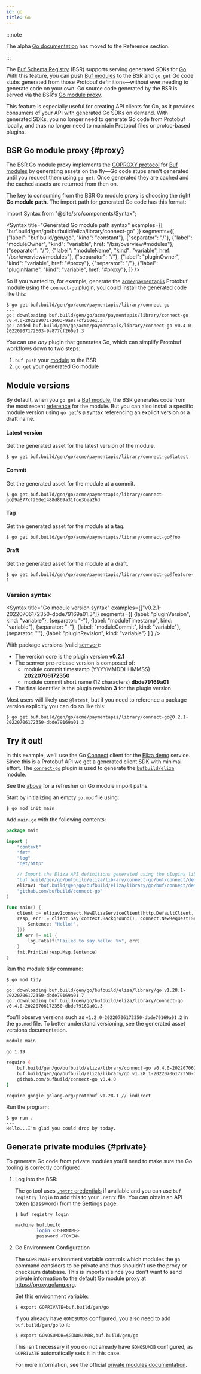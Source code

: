 ```yaml
---
id: go
title: Go
---
```


:::note

The alpha [Go documentation](../../reference/deprecated/remote-generation/go.md) has moved to the Reference section.

:::


The [Buf Schema Registry](../../bsr/overview.md) (BSR) supports serving generated SDKs for [Go].
With this feature, you can push [Buf modules][modules] to the BSR and `go get` Go code stubs generated
from those Protobuf definitions&mdash;without ever needing to generate code on your own. Go source code
generated by the BSR is served via the BSR's [Go module proxy](#proxy).

This feature is especially useful for creating API clients for Go, as it provides consumers of your
API with generated Go SDKs on demand. With generated SDKs, you no longer need to generate Go code
from Protobuf locally, and thus no longer need to maintain Protobuf files or protoc-based plugins.

## BSR Go module proxy {#proxy}

The BSR Go module proxy implements the [GOPROXY protocol][goproxy] for [Buf modules][modules] by
generating assets on the fly&mdash;Go code stubs aren't generated until you request them using
`go get`. Once generated they are cached and the cached assets are returned from then on.

The key to consuming from the BSR Go module proxy is choosing the right **Go module path**. The
import path for generated Go code has this format:

import Syntax from "@site/src/components/Syntax";

<Syntax
    title="Generated Go module path syntax"
    examples={[
        "buf.build/gen/go/bufbuild/eliza/library/connect-go"
    ]}
    segments={[
        {"label": "buf.build/gen/go", "kind": "constant"},
        {"separator": "/"},
        {"label": "moduleOwner", "kind": "variable", href: "/bsr/overview#modules"},
        {"separator": "/"},
        {"label": "moduleName", "kind": "variable", href: "/bsr/overview#modules"},
        {"separator": "/"},
        {"label": "pluginOwner", "kind": "variable", href: "#proxy"},
        {"separator": "/"},
        {"label": "pluginName", "kind": "variable", href: "#proxy"},
    ]}
/>

So if you wanted to, for example, generate the [`acme/paymentapis`][api] Protobuf module using the
[`connect-go`][connect-go] plugin, you could install the generated code like this:

```terminal
$ go get buf.build/gen/go/acme/paymentapis/library/connect-go
---
go: downloading buf.build/gen/go/acme/paymentapis/library/connect-go v0.4.0-20220907172603-9a877cf260e1.3
go: added buf.build/gen/go/acme/paymentapis/library/connect-go v0.4.0-20220907172603-9a877cf260e1.3
```

You can use _any_ plugin that generates Go, which can simplify Protobuf workflows down to two
steps:

1. `buf push` your [module][modules] to the BSR
1. `go get` your generated Go module

## Module versions

By default, when you `go get` a [Buf module][modules], the BSR generates code from the most recent [reference](../overview.md#referencing-a-module) for the module. But you can also install a specific module version using `go get`'s `@` syntax referencing an explicit version or a draft name.

#### Latest version

Get the generated asset for the latest version of the module.

```terminal
$ go get buf.build/gen/go/acme/paymentapis/library/connect-go@latest
```

#### Commit

Get the generated asset for the module at a commit.

```terminal
$ go get buf.build/gen/go/acme/paymentapis/library/connect-go@9a877cf260e1488d869a31fce3bea26d
```

#### Tag 

Get the generated asset for the module at a tag.

```terminal
$ go get buf.build/gen/go/acme/paymentapis/library/connect-go@foo
```

#### Draft 

Get the generated asset for the module at a draft.

```terminal
$ go get buf.build/gen/go/acme/paymentapis/library/connect-go@feature-1
```

### Version syntax

<Syntax
  title="Go module version syntax"
  examples={["v0.2.1-20220706172350-dbde79169a01.3"]}
  segments={[
    {label: "pluginVersion", kind: "variable"},
    {separator: "-"},
    {label: "moduleTimestamp", kind: "variable"},
    {separator: "-"},
    {label: "moduleCommit", kind: "variable"},
    {separator: "."},
    {label: "pluginRevision", kind: "variable"}
  ]
} />

With package versions (valid [semver][semver]):

* The version core is the plugin version **v0.2.1**
* The semver pre-release version is composed of: 
  * module commit timestamp (YYYYMMDDHHMMSS) **20220706172350**
  * module commit short name (12 characters) **dbde79169a01**
* The final identifier is the plugin revision **3** for the plugin version

Most users will likely use `@latest`, but if you need to reference a package version explicitly you can do so like this:

```terminal
$ go get buf.build/gen/go/acme/paymentapis/library/connect-go@0.2.1-20220706172350-dbde79169a01.3
```

## Try it out!

In this example, we'll use the Go [Connect][connect] client for the [Eliza demo][connect-demo] service. Since
this is a Protobuf API we get a generated client SDK with minimal effort. The
[`connect-go`][connect-go] plugin is used to generate the [`bufbuild/eliza`][eliza-module] module.

See the [above](#proxy) for a refresher on Go module import paths.

Start by initializing an empty `go.mod` file using:

```terminal
$ go mod init main
```

Add `main.go` with the following contents:

```go {10,11}
package main

import (
    "context"
    "fmt"
    "log"
    "net/http"

    // Import the Eliza API definitions generated using the plugins library/go and library/connect-go.
    "buf.build/gen/go/bufbuild/eliza/library/connect-go/buf/connect/demo/eliza/v1/elizav1connect"
    elizav1 "buf.build/gen/go/bufbuild/eliza/library/go/buf/connect/demo/eliza/v1"
    "github.com/bufbuild/connect-go"
)

func main() {
    client := elizav1connect.NewElizaServiceClient(http.DefaultClient, "https://demo.connect.build")
    resp, err := client.Say(context.Background(), connect.NewRequest(&elizav1.SayRequest{
        Sentence: "Hello!",
    }))
    if err != nil {
        log.Fatalf("Failed to say hello: %v", err)
    }
    fmt.Println(resp.Msg.Sentence)
}
```

Run the module tidy command:

```terminal
$ go mod tidy
---
go: downloading buf.build/gen/go/bufbuild/eliza/library/go v1.28.1-20220706172350-dbde79169a01.7
go: downloading buf.build/gen/go/bufbuild/eliza/library/connect-go v0.4.0-20220706172350-dbde79169a01.3
```

You'll observe versions such as `v1.2.0-20220706172350-dbde79169a01.2` in the `go.mod` file. To
better understand versioning, see the generated asset versions documentation.

```sh title="go.mod"
module main

go 1.19

require (
    buf.build/gen/go/bufbuild/eliza/library/connect-go v0.4.0-20220706172350-dbde79169a01.3
    buf.build/gen/go/bufbuild/eliza/library/go v1.28.1-20220706172350-dbde79169a01.7
    github.com/bufbuild/connect-go v0.4.0
)

require google.golang.org/protobuf v1.28.1 // indirect

```

Run the program:

```terminal
$ go run .
---
Hello...I'm glad you could drop by today.
```

## Generate private modules {#private}

To generate Go code from private modules you'll need to make sure the Go tooling is correctly configured.

1. Log into the BSR:

    The `go` tool uses [`.netrc` credentials][netrc] if available and you can use `buf registry login` to add this to your `.netrc` file.
    You can obtain an API token (password) from the [Settings page][settings].

    ```terminal
    $ buf registry login
    ```

    ```sh title="~/.netrc"
    machine buf.build
            login <USERNAME>
            password <TOKEN>
    ```

2. Go Environment Configuration

    The `GOPRIVATE` environment variable controls which modules the `go` command considers to be
    private and thus shouldn't use the proxy or checksum database. This is important since you don't
    want to send private information to the default Go module proxy at https://proxy.golang.org.

    Set this environment variable:

    ```terminal
    $ export GOPRIVATE=buf.build/gen/go
    ```

    If you already have `GONOSUMDB` configured, you also need to add `buf.build/gen/go` to it:

    ```terminal
    $ export GONOSUMDB=$GONOSUMDB,buf.build/gen/go
    ```

   This isn't necessary if you do not already have `GONOSUMDB` configured, as `GOPRIVATE`
     automatically sets it in this case.

   For more information, see the official [private modules documentation][private].

[api]: https://buf.build/acme/paymentapis
[go]: https://golang.org
[eliza-module]: https://buf.build/bufbuild/eliza/
[connect]: https://connect.build
[connect-demo]: https://github.com/bufbuild/connect-demo
[connect-go]: https://buf.build/library/connect-go
[goproxy]: https://golang.org/ref/mod#goproxy-protocol
[modules]: ../overview.md#modules
[netrc]: https://golang.org/ref/mod#private-module-proxy-auth
[private]: https://golang.org/ref/mod#private-modules
[settings]: https://buf.build/settings/user
[semver]: https://semver.org
